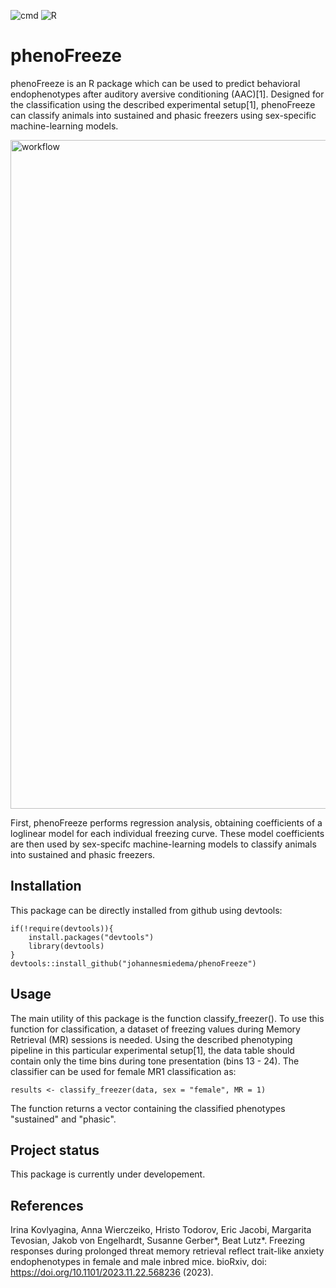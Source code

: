 ![cmd](https://github.com/johannesmiedema/FreezerClassifier/actions/workflows/R-CMD-check.yaml/badge.svg) ![R](https://github.com/johannesmiedema/FreezerClassifier/actions/workflows/r.yml/badge.svg) 

# phenoFreeze
phenoFreeze is an R package which can be used to predict behavioral endophenotypes after auditory aversive conditioning (AAC)[1]. Designed for the classification using the described experimental setup[1], phenoFreeze can classify animals into sustained and phasic freezers using sex-specific machine-learning models. 

<img width="1070" alt="workflow" src="https://github.com/johannesmiedema/FreezerClassifier/assets/105965619/23cf17b1-947c-490f-8a56-8ee37016cca4">

First, phenoFreeze performs regression analysis, obtaining coefficients of a loglinear model for each individual freezing curve. These model coefficients are then used by sex-specifc machine-learning models to classify animals into sustained and phasic freezers. 

## Installation
This package can be directly installed from github using devtools:
```
if(!require(devtools)){
    install.packages("devtools")
    library(devtools)
}
devtools::install_github("johannesmiedema/phenoFreeze")
```

## Usage 
The main utility of this package is the function classify_freezer(). To use this function for classification, a dataset of freezing values during Memory Retrieval (MR) sessions is needed. Using the described phenotyping pipeline in this particular experimental setup[1], the data table should contain only the time bins during tone presentation (bins 13 - 24). The classifier can be used for female MR1 classification as:
```
results <- classify_freezer(data, sex = "female", MR = 1)
```
The function returns a vector containing the classified phenotypes "sustained" and "phasic". 
## Project status
This package is currently under developement. 

## References 
Irina Kovlyagina, Anna Wierczeiko, Hristo Todorov, Eric Jacobi, Margarita Tevosian, Jakob von Engelhardt, Susanne Gerber*, Beat Lutz*. Freezing responses during prolonged threat memory retrieval reflect trait-like anxiety endophenotypes in female and male inbred mice. bioRxiv, doi: https://doi.org/10.1101/2023.11.22.568236 (2023).
